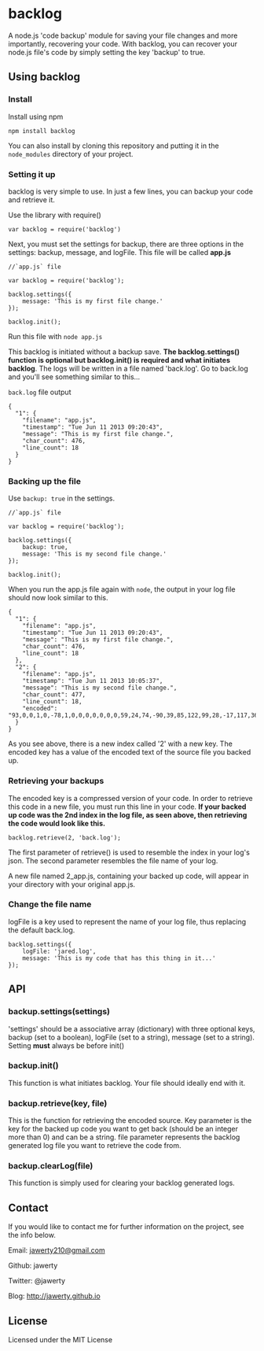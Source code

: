 # backlog
A node.js 'code backup' module for saving your file changes and more importantly, recovering your code. With backlog, you can recover your node.js file's code by simply setting the key 'backup' to true.

## Using backlog
### Install
Install using npm
```
npm install backlog
```

You can also install by cloning this repository and putting it in the `node_modules` directory of your project.

### Setting it up
backlog is very simple to use. In just a few lines, you can backup your code and retrieve it.

Use the library with require()
```
var backlog = require('backlog')
```

Next, you must set the settings for backup, there are three options in the settings: backup, message, and logFile. This file will be called **app.js**

```
//`app.js` file

var backlog = require('backlog');

backlog.settings({
	message: 'This is my first file change.'
});

backlog.init();
```
Run this file with `node app.js`

This backlog is initiated without a backup save. **The backlog.settings() function is optional but backlog.init() is required and what initiates backlog**. The logs will be written in a file named 'back.log'. Go to back.log and you'll see something similar to this...

`back.log` file output 
```
{
  "1": {
    "filename": "app.js",
    "timestamp": "Tue Jun 11 2013 09:20:43",
    "message": "This is my first file change.",
    "char_count": 476,
    "line_count": 18
  }
}
```

### Backing up the file
Use `backup: true` in the settings.
```
//`app.js` file

var backlog = require('backlog');

backlog.settings({
	backup: true,
	message: 'This is my second file change.'
});

backlog.init();
```

When you run the app.js file again with `node`, the output in your log file should now look similar to this.

```
{
  "1": {
    "filename": "app.js",
    "timestamp": "Tue Jun 11 2013 09:20:43",
    "message": "This is my first file change.",
    "char_count": 476,
    "line_count": 18
  },
  "2": {
    "filename": "app.js",
    "timestamp": "Tue Jun 11 2013 10:05:37",
    "message": "This is my second file change.",
    "char_count": 477,
    "line_count": 18,
    "encoded": "93,0,0,1,0,-78,1,0,0,0,0,0,0,0,59,24,74,-90,39,85,122,99,28,-17,117,36,-123,91,8,119,-72,84,-96,-58,80,10,21,39,-19,46,-73,103,-46,-78,-25,-126,7,-66,24,13,-114,80,66,-29,-115,-47,117,34,-31,-45,-100,-114,45,-1,-46,-61,121,93,-109,-91,106,27,-7,-52,116,-63,124,-99,-117,47,62,-40,-109,109,67,-94,97,-88,121,-19,1,97,-115,-58,47,103,69,-72,121,80,-41,-53,50,6,1,-61,83,76,102,-67,-108,109,-85,10,-81,-81,99,-34,87,2,-12,13,56,-63,61,-88,-6,115,-94,-51,65,17,-40,2,100,-118,-107,-39,61,37,-88,-58,6,84,-105,29,-36,-100,-63,108,-90,71,-96,-22,94,-102,-104,-95,-4,95,33,59,-6,-82,52,-14,102,12,94,73,-37,-81,85,65,-2,-113,-105,22,54,49,-26,-81,51,-29,-126,-51,10,127,-4,-83,-18,104,83,-10,-35,58,68,-89,10,-89,28,22,30,-53,-124,112,18,37,32,35,86,-63,-114,14,3,120,11,1,37,-48,-121,-61,87,-57,-43,40,-77,73,48,81,16,-46,-124,-48,-101,-65,-47,-123,2,-52,-88,-72,-25,89,83,-99,-101,-102,102,39,-42,-119,-108,54,39,96,113,-19,106,-107,-27,-91,-8,-74,17,-30,-119,6,65,-33,-44,74,125,-67,79,50,-30,100,-83,103,88,-25,19,-10,-103,90,59,-1,89,34,-24,-8,-43,89,-96,-26,-6,61,113,90,57,12,125,13,-20,-34,112,-4,85,43,-122,121,125,52,-91,12,-111,-121,-81,-1,-54,77,-104,0"
  }
}
```

As you see above, there is a new index called '2' with a new key. The encoded key has a value of the encoded text of the source file you backed up.

### Retrieving your backups
The encoded key is a compressed version of your code. In order to retrieve this code in a new file, you must run this line in your code. **If your backed up code was the 2nd index in the log file, as seen above, then retrieving the code would look like this.**
```
backlog.retrieve(2, 'back.log');
```

The first parameter of retrieve() is used to resemble the index in your log's json. The second parameter resembles the file name of your log.

A new file named 2_app.js, containing your backed up code, will appear in your directory with your original app.js. 

### Change the file name
logFile is a key used to represent the name of your log file, thus replacing the default back.log.
```
backlog.settings({
	logFile: 'jared.log',
	message: 'This is my code that has this thing in it...'
});
```


## API
### backup.settings(settings)
'settings' should be a associative array (dictionary) with three optional keys, backup (set to a boolean), logFile (set to a string), message (set to a string). Setting **must** always be before init()

### backup.init()
This function is what initiates backlog. Your file should ideally end with it.

### backup.retrieve(key, file)
This is the function for retrieving the encoded source. Key parameter is the key for the backed up code you want to get back (should be an integer more than 0) and can be a string. file parameter represents the backlog generated log file you want to retrieve the code from.

### backup.clearLog(file)
This function is simply used for clearing your backlog generated logs.

## Contact
If you would like to contact me for further information on the project, see the info below.

Email: jawerty210@gmail.com

Github: jawerty

Twitter: @jawerty

Blog: <http://jawerty.github.io>

## License
Licensed under the MIT License
